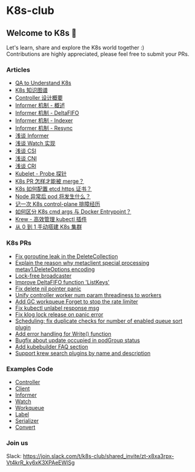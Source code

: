 # K8s-club
## Welcome to K8s 👋
Let's learn, share and explore the K8s world together :)
<br>
Contributions are highly appreciated, please feel free to submit your PRs.

### Articles
- [QA to Understand K8s](./articles/QA%20to%20Understand%20K8s.md)
- [K8s 知识图谱](./articles/K8s%20系列(一)%20-%20知识图谱.md)
- [Controller 设计概要](./articles/如何编写%20K8s-Controller.md)
- [Informer 机制 - 概述](./articles/Informer机制%20-%20概述.md)
- [Informer 机制 - DeltaFIFO](./articles/Informer机制%20-%20DeltaFIFO.md)
- [Informer 机制 - Indexer](./articles/Informer机制%20-%20Indexer.md)
- [Informer 机制 - Resync](./articles/Informer机制%20-%20Resync.md)
- [浅谈 Informer](./articles/K8s%20系列(四)%20-%20浅谈%20Informer.md)
- [浅谈 Watch 实现](./articles/浅谈%20K8s%20Watch%20实现.md)
- [浅谈 CSI](./articles/K8s%20系列(五)%20-%20浅谈%20CSI.md)
- [浅谈 CNI](./articles/K8s%20系列(六)%20-%20浅谈%20CNI.md)
- [浅谈 CRI](./articles/浅谈%20K8s%20CRI.md)
- [Kubelet - Probe 探针](./articles/Kubelet%20-%20Probe%20探针.md)
- [K8s PR 怎样才能被 merge？](./articles/K8s%20系列(二)%20-%20K8s%20PR%20怎样才能被%20merge？.md)
- [K8s 如何配置 etcd https 证书？](./articles/K8s%20系列(三)%20-%20如何配置%20etcd%20https%20证书？.md)
- [Node 异常后 pod 将发生什么？](./articles/Node%20异常后%20pod%20将发生什么？.md)
- [记一次 K8s control-plane 排障经历](./articles/抓虫日记%20-%20kube-apiserver.md)
- [如何区分 K8s cmd args 与 Docker Entrypoint？](./articles/如何区分%20K8s%20cmd%20args%20与%20Docker%20Entrypoint？.md)
- [Krew - 高效管理 kubectl 插件](./articles/Krew%20-%20高效管理%20kubectl%20插件.md)
- [从 0 到 1 手动搭建 K8s 集群](./articles/从%200%20到%201%20手动搭建%20K8s%20集群.md)

### K8s PRs
- [Fix goroutine leak in the DeleteCollection](https://github.com/kubernetes/kubernetes/pull/105606)
- [Explain the reason why metaclient special processing metav1.DeleteOptions encoding](https://github.com/kubernetes/kubernetes/pull/104573)
- [Lock-free broadcaster](https://github.com/kubernetes/kubernetes/pull/91602)
- [Improve DeltaFIFO function 'ListKeys'](https://github.com/kubernetes/kubernetes/pull/104725)
- [Fix delete nil pointer panic](https://github.com/kubernetes/kubernetes/pull/103232)
- [Unify controller worker num param threadiness to workers](https://github.com/kubernetes/kubernetes/pull/104231)
- [Add GC workqueue Forget to stop the rate limiter](https://github.com/kubernetes/kubernetes/pull/106029)
- [Fix kubectl unlabel response msg](https://github.com/kubernetes/kubernetes/pull/104372)
- [Fix klog lock release on panic error](https://github.com/kubernetes/klog/pull/272)
- [Scheduling: fix duplicate checks for number of enabled queue sort plugin](https://github.com/kubernetes/kubernetes/pull/110167)
- [Add error handling for Write() function](https://github.com/kubernetes/kubernetes/pull/105995)
- [Bugfix about update occupied in podGroup status](https://github.com/kubernetes-sigs/scheduler-plugins/pull/360)
- [Add kubebuilder FAQ section](https://github.com/kubernetes-sigs/kubebuilder/pull/3044)
- [Support krew search plugins by name and description](https://github.com/kubernetes-sigs/krew/pull/799)

### Examples Code
- [Controller](./demo/examples/controller)
- [Client](./demo/examples/client)
- [Informer](./demo/examples/informer)
- [Watch](./demo/examples/watch)
- [Workqueue](./demo/examples/workqueue)
- [Label](./demo/examples/label)
- [Serializer](./demo/examples/serializer)
- [Convert](./demo/examples/convert-type)

### Join us
Slack: https://join.slack.com/t/k8s-club/shared_invite/zt-x8xa3rpx-Vt4krR_ky6xK3XPAeEWlSg
